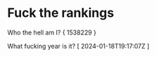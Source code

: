 # Fuck the rankings

Who the hell am I?
{ 1538229 }

What fucking year is it?
[ 2024-01-18T19:17:07Z ]
